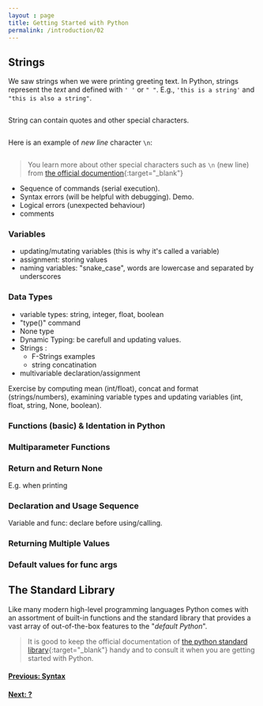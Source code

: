 ```yaml
---
layout : page
title: Getting Started with Python
permalink: /introduction/02
---
```


## Strings

We saw strings when we were printing greeting text. In Python, strings represent
the *text* and defined with `' '` or `" "`. E.g., `'this is a string'` and
`"this is also a string"`.

<div class="language-python highlighter-rouge">
<pre class="highlight"><script type="py-editor" worker>
print('this is a string')
print("this is also a string")
</script></pre></div>

String can contain quotes and other special characters.

<div class="language-python highlighter-rouge">
<pre class="highlight"><script type="py-editor" worker>
print("You can also use 'quotes'")
print('and "double quotes"')
print('or include quotes \" and \' by escaping with \\ character')
</script></pre></div>

Here is an example of *new line* character `\n`:

<div class="language-python highlighter-rouge">
<pre class="highlight"><script type="py-editor" worker>
print('first line\nsecond line\nthird line')
</script></pre></div>

> You learn more about other special characters such as `\n` (new line) from
[the official documention](https://docs.python.org/3/reference/lexical_analysis.html#escape-sequences){:target="_blank"}

- Sequence of commands (serial execution).
- Syntax errors (will be helpful with debugging). Demo.
- Logical errors (unexpected behaviour)
- comments

### Variables

- updating/mutating variables (this is why it's called a variable)
- assignment: storing values
- naming variables: "snake_case", words are lowercase and separated by underscores

### Data Types

- variable types: string, integer, float, boolean
- "type()" command
- None type
- Dynamic Typing: be carefull and updating values.
- Strings :
  - F-Strings examples
  - string concatination
- multivariable declaration/assignment

Exercise by computing mean (int/float), concat and format (strings/numbers),
examining variable types and updating variables (int, float, string, None,
boolean).  

### Functions (basic) & Identation in Python

### Multiparameter Functions

### Return and Return None

E.g. when printing

### Declaration and Usage Sequence

Variable and func: declare before using/calling.

### Returning Multiple Values

### Default values for func args

## The Standard Library

Like many modern high-level programming languages Python comes with an assortment
of built-in functions and the standard library that provides a vast array of
out-of-the-box features to the "*default Python*".

> It is good to keep the official documentation of
[the python standard library](https://docs.python.org/3/library/index.html){:target="_blank"}
handy and to consult it when you are getting started with Python.

<div class="prevnextlinks">
    <a href="01"><h4>Previous: Syntax</h4></a>
    <a href="03"><h4>Next: ?</h4></a>
</div>
